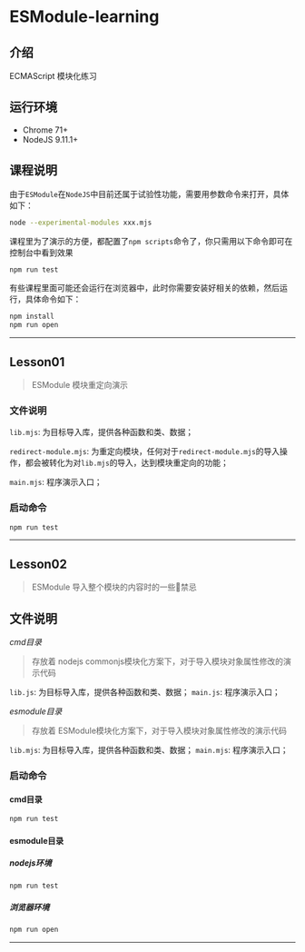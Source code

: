 # ESModule-learning

## 介绍
ECMAScript 模块化练习

## 运行环境

- Chrome 71+
- NodeJS 9.11.1+

## 课程说明
由于`ESModule`在`NodeJS`中目前还属于试验性功能，需要用参数命令来打开，具体如下：
```bash
node --experimental-modules xxx.mjs
```
课程里为了演示的方便，都配置了`npm scripts`命令了，你只需用以下命令即可在控制台中看到效果
```bash
npm run test
```
有些课程里面可能还会运行在浏览器中，此时你需要安装好相关的依赖，然后运行，具体命令如下：
```bash
npm install
npm run open
```

------------------------------------------

## Lesson01

> ESModule 模块重定向演示

### 文件说明
`lib.mjs`: 为目标导入库，提供各种函数和类、数据；

`redirect-module.mjs`: 为重定向模块，任何对于`redirect-module.mjs`的导入操作，都会被转化为对`lib.mjs`的导入，达到模块重定向的功能；

`main.mjs`: 程序演示入口；

### 启动命令

```bash
npm run test
```

---------------------------------------

## Lesson02
> ESModule 导入整个模块的内容时的一些禁忌

## 文件说明
*cmd目录*
> 存放着 nodejs commonjs模块化方案下，对于导入模块对象属性修改的演示代码

`lib.js`: 为目标导入库，提供各种函数和类、数据；
`main.js`: 程序演示入口；

*esmodule目录*
> 存放着 ESModule模块化方案下，对于导入模块对象属性修改的演示代码

`lib.mjs`: 为目标导入库，提供各种函数和类、数据；
`main.mjs`: 程序演示入口；

### 启动命令
#### cmd目录
```bash
npm run test
```

#### esmodule目录
##### nodejs环境
```bash
npm run test
```

##### 浏览器环境
```bash
npm run open
```

---------------------------------------------